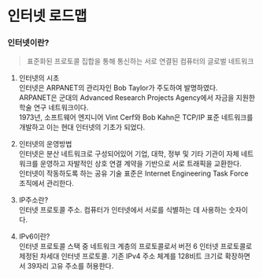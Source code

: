 # 인터넷 로드맵

### 인터넷이란?

> 표준화된 프로토콜 집합을 통해 통신하는 서로 연결된 컴퓨터의 글로벌 네트워크

1. 인터넷의 시초</br>
   인터넷은 ARPANET의 관리자인 Bob Taylor가 주도하여 발명하였다.</br>
   ARPANET은 군대의 Advanced Research Projects Agency에서 자금을 지원한 학술 연구 네트워크이다.</br>
   1973년, 소프트웨어 엔지니어 Vint Cerf와 Bob Kahn은 TCP/IP 표준 네트워크를 개발하고 이는 현대 인터넷의 기초가 되었다.</br>

2. 인터넷의 운영방법</br>
   인터넷은 분산 네트워크로 구성되어있어 기업, 대학, 정부 및 기타 기관이 자체 네트워크를 운영하고 자발적인 상호 연결 계약을 기반으로 서로 트래픽을 교환한다.</br>
   인터넷이 작동하도록 하는 공유 기술 표준은 Internet Engineering Task Force 조직에서 관리한다.</br>
3. IP주소란?</br>
   인터넷 프로토콜 주소. 컴퓨터가 인터넷에서 서로를 식별하는 데 사용하는 숫자이다.
4. IPv6이란?</br>
   인터넷 프로토콜 스택 중 네트워크 계층의 프로토콜로서 버전 6 인터넷 프로토콜로 제정된 차세대 인터넷 프로토콜. 기존 IPv4 주소 체계를 128비트 크기로 확장하면서 39자리 고유 주소를 허용한다.
